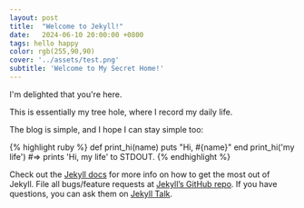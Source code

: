 ```yaml
---
layout: post
title:  "Welcome to Jekyll!"
date:   2024-06-10 20:00:00 +0800
tags: hello happy
color: rgb(255,90,90)
cover: '../assets/test.png'
subtitle: 'Welcome to My Secret Home!'
---
```

I'm delighted that you're here.

This is essentially my tree hole, where I record my daily life. 

The blog is simple, and I hope I can stay simple too:

{% highlight ruby %}
def print_hi(name)
  puts "Hi, #{name}"
end
print_hi('my life')
#=> prints 'Hi, my life' to STDOUT.
{% endhighlight %}

Check out the [Jekyll docs][jekyll-docs] for more info on how to get the most out of Jekyll. File all bugs/feature requests at [Jekyll’s GitHub repo][jekyll-gh]. If you have questions, you can ask them on [Jekyll Talk][jekyll-talk].

[jekyll-docs]: https://jekyllrb.com/docs/home
[jekyll-gh]:   https://github.com/jekyll/jekyll
[jekyll-talk]: https://talk.jekyllrb.com/
